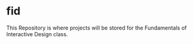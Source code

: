 # fid

This Repository is where projects will be stored for the Fundamentals of Interactive Design class.
